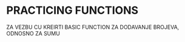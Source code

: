 # PRACTICING FUNCTIONS

ZA VEZBU CU KREIRTI BASIC FUNCTION ZA DODAVANJE BROJEVA, ODNOSNO ZA SUMU

```py

```



